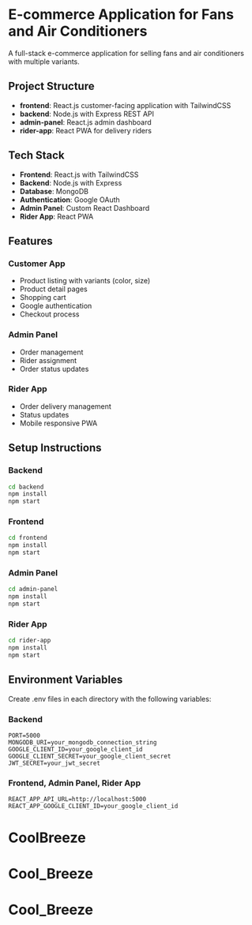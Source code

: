 # E-commerce Application for Fans and Air Conditioners

A full-stack e-commerce application for selling fans and air conditioners with multiple variants.

## Project Structure

- **frontend**: React.js customer-facing application with TailwindCSS
- **backend**: Node.js with Express REST API
- **admin-panel**: React.js admin dashboard
- **rider-app**: React PWA for delivery riders

## Tech Stack

- **Frontend**: React.js with TailwindCSS
- **Backend**: Node.js with Express
- **Database**: MongoDB
- **Authentication**: Google OAuth
- **Admin Panel**: Custom React Dashboard
- **Rider App**: React PWA

## Features

### Customer App
- Product listing with variants (color, size)
- Product detail pages
- Shopping cart
- Google authentication
- Checkout process

### Admin Panel
- Order management
- Rider assignment
- Order status updates

### Rider App
- Order delivery management
- Status updates
- Mobile responsive PWA

## Setup Instructions

### Backend
```bash
cd backend
npm install
npm start
```

### Frontend
```bash
cd frontend
npm install
npm start
```

### Admin Panel
```bash
cd admin-panel
npm install
npm start
```

### Rider App
```bash
cd rider-app
npm install
npm start
```

## Environment Variables
Create .env files in each directory with the following variables:

### Backend
```
PORT=5000
MONGODB_URI=your_mongodb_connection_string
GOOGLE_CLIENT_ID=your_google_client_id
GOOGLE_CLIENT_SECRET=your_google_client_secret
JWT_SECRET=your_jwt_secret
```

### Frontend, Admin Panel, Rider App
```
REACT_APP_API_URL=http://localhost:5000
REACT_APP_GOOGLE_CLIENT_ID=your_google_client_id
```
# CoolBreeze
# Cool_Breeze
# Cool_Breeze
